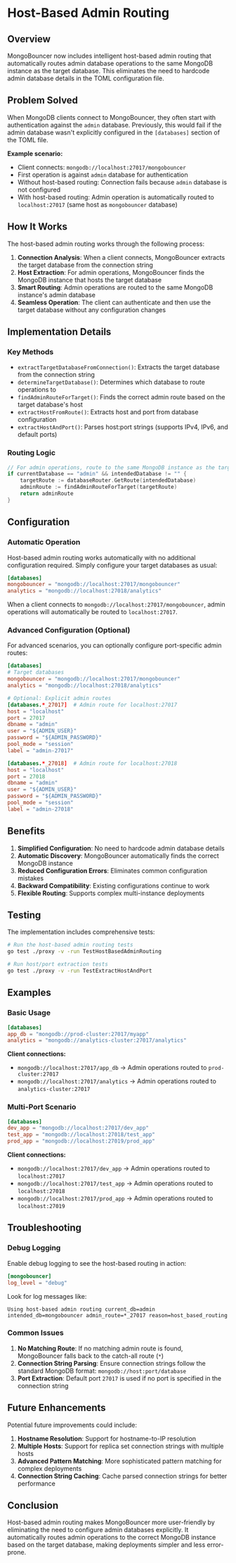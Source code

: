 # Host-Based Admin Routing

## Overview

MongoBouncer now includes intelligent host-based admin routing that automatically routes admin database operations to the same MongoDB instance as the target database. This eliminates the need to hardcode admin database details in the TOML configuration file.

## Problem Solved

When MongoDB clients connect to MongoBouncer, they often start with authentication against the `admin` database. Previously, this would fail if the admin database wasn't explicitly configured in the `[databases]` section of the TOML file.

**Example scenario:**
- Client connects: `mongodb://localhost:27017/mongobouncer`
- First operation is against `admin` database for authentication
- Without host-based routing: Connection fails because `admin` database is not configured
- With host-based routing: Admin operation is automatically routed to `localhost:27017` (same host as `mongobouncer` database)

## How It Works

The host-based admin routing works through the following process:

1. **Connection Analysis**: When a client connects, MongoBouncer extracts the target database from the connection string
2. **Host Extraction**: For admin operations, MongoBouncer finds the MongoDB instance that hosts the target database
3. **Smart Routing**: Admin operations are routed to the same MongoDB instance's admin database
4. **Seamless Operation**: The client can authenticate and then use the target database without any configuration changes

## Implementation Details

### Key Methods

- `extractTargetDatabaseFromConnection()`: Extracts the target database from the connection string
- `determineTargetDatabase()`: Determines which database to route operations to
- `findAdminRouteForTarget()`: Finds the correct admin route based on the target database's host
- `extractHostFromRoute()`: Extracts host and port from database configuration
- `extractHostAndPort()`: Parses host:port strings (supports IPv4, IPv6, and default ports)

### Routing Logic

```go
// For admin operations, route to the same MongoDB instance as the target database
if currentDatabase == "admin" && intendedDatabase != "" {
    targetRoute := databaseRouter.GetRoute(intendedDatabase)
    adminRoute := findAdminRouteForTarget(targetRoute)
    return adminRoute
}
```

## Configuration

### Automatic Operation

Host-based admin routing works automatically with no additional configuration required. Simply configure your target databases as usual:

```toml
[databases]
mongobouncer = "mongodb://localhost:27017/mongobouncer"
analytics = "mongodb://localhost:27018/analytics"
```

When a client connects to `mongodb://localhost:27017/mongobouncer`, admin operations will automatically be routed to `localhost:27017`.

### Advanced Configuration (Optional)

For advanced scenarios, you can optionally configure port-specific admin routes:

```toml
[databases]
# Target databases
mongobouncer = "mongodb://localhost:27017/mongobouncer"
analytics = "mongodb://localhost:27018/analytics"

# Optional: Explicit admin routes
[databases.*_27017]  # Admin route for localhost:27017
host = "localhost"
port = 27017
dbname = "admin"
user = "${ADMIN_USER}"
password = "${ADMIN_PASSWORD}"
pool_mode = "session"
label = "admin-27017"

[databases.*_27018]  # Admin route for localhost:27018
host = "localhost"
port = 27018
dbname = "admin"
user = "${ADMIN_USER}"
password = "${ADMIN_PASSWORD}"
pool_mode = "session"
label = "admin-27018"
```

## Benefits

1. **Simplified Configuration**: No need to hardcode admin database details
2. **Automatic Discovery**: MongoBouncer automatically finds the correct MongoDB instance
3. **Reduced Configuration Errors**: Eliminates common configuration mistakes
4. **Backward Compatibility**: Existing configurations continue to work
5. **Flexible Routing**: Supports complex multi-instance deployments

## Testing

The implementation includes comprehensive tests:

```bash
# Run the host-based admin routing tests
go test ./proxy -v -run TestHostBasedAdminRouting

# Run host/port extraction tests
go test ./proxy -v -run TestExtractHostAndPort
```

## Examples

### Basic Usage

```toml
[databases]
app_db = "mongodb://prod-cluster:27017/myapp"
analytics = "mongodb://analytics-cluster:27017/analytics"
```

**Client connections:**
- `mongodb://localhost:27017/app_db` → Admin operations routed to `prod-cluster:27017`
- `mongodb://localhost:27017/analytics` → Admin operations routed to `analytics-cluster:27017`

### Multi-Port Scenario

```toml
[databases]
dev_app = "mongodb://localhost:27017/dev_app"
test_app = "mongodb://localhost:27018/test_app"
prod_app = "mongodb://localhost:27019/prod_app"
```

**Client connections:**
- `mongodb://localhost:27017/dev_app` → Admin operations routed to `localhost:27017`
- `mongodb://localhost:27017/test_app` → Admin operations routed to `localhost:27018`
- `mongodb://localhost:27017/prod_app` → Admin operations routed to `localhost:27019`

## Troubleshooting

### Debug Logging

Enable debug logging to see the host-based routing in action:

```toml
[mongobouncer]
log_level = "debug"
```

Look for log messages like:
```
Using host-based admin routing current_db=admin intended_db=mongobouncer admin_route=*_27017 reason=host_based_routing
```

### Common Issues

1. **No Matching Route**: If no matching admin route is found, MongoBouncer falls back to the catch-all route (`*`)
2. **Connection String Parsing**: Ensure connection strings follow the standard MongoDB format: `mongodb://host:port/database`
3. **Port Extraction**: Default port `27017` is used if no port is specified in the connection string

## Future Enhancements

Potential future improvements could include:

1. **Hostname Resolution**: Support for hostname-to-IP resolution
2. **Multiple Hosts**: Support for replica set connection strings with multiple hosts
3. **Advanced Pattern Matching**: More sophisticated pattern matching for complex deployments
4. **Connection String Caching**: Cache parsed connection strings for better performance

## Conclusion

Host-based admin routing makes MongoBouncer more user-friendly by eliminating the need to configure admin databases explicitly. It automatically routes admin operations to the correct MongoDB instance based on the target database, making deployments simpler and less error-prone.
